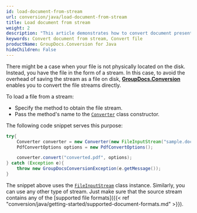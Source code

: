 ```yaml
---
id: load-document-from-stream
url: conversion/java/load-document-from-stream
title: Load document from stream
weight: 2
description: "This article demonstrates how to convert document presented as stream using GroupDocs.Conversion for Java API."
keywords: Convert document from stream, Convert file
productName: GroupDocs.Conversion for Java
hideChildren: False
---
```

There might be a case when your file is not physically located on the disk. Instead, you have the file in the form of a stream. In this case, to avoid the overhead of saving the stream as a file on disk, [**GroupDocs.Conversion**](https://products.groupdocs.com/conversion/java) enables you to convert the file streams directly.

To load a file from a stream:

*   Specify the method to obtain the file stream.
*   Pass the method's name to the [`Converter`](https://reference.groupdocs.com/java/conversion/com.groupdocs.conversion/Converter) class constructor.

The following code snippet serves this purpose:

```java
try{
    Converter converter = new Converter(new FileInputStream("sample.docx"));
    PdfConvertOptions options = new PdfConvertOptions();

    converter.convert("converted.pdf", options);
} catch (Exception e){
    throw new GroupDocsConversionException(e.getMessage());
}
```

The snippet above uses the [`FileInputStream`](https://docs.oracle.com/javase/8/docs/api/java/io/FileInputStream.html) class instance. Similarly, you can use any other type of stream. Just make sure that the source stream contains any of the [supported file formats]({{< ref "conversion/java/getting-started/supported-document-formats.md" >}}).
